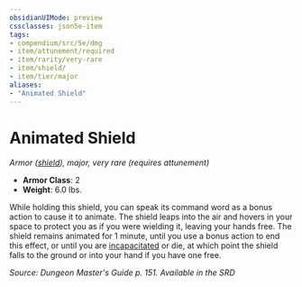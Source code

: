 ```yaml
---
obsidianUIMode: preview
cssclasses: json5e-item
tags:
- compendium/src/5e/dmg
- item/attunement/required
- item/rarity/very-rare
- item/shield/
- item/tier/major
aliases: 
- "Animated Shield"
---
```

# Animated Shield
*Armor ([shield](Mechanics/items/shield.md)), major, very rare (requires attunement)*  

- **Armor Class**: 2
- **Weight**: 6.0 lbs.

While holding this shield, you can speak its command word as a bonus action to cause it to animate. The shield leaps into the air and hovers in your space to protect you as if you were wielding it, leaving your hands free. The shield remains animated for 1 minute, until you use a bonus action to end this effect, or until you are [incapacitated](Mechanics/Rules/conditions.md#Incapacitated) or die, at which point the shield falls to the ground or into your hand if you have one free.

*Source: Dungeon Master's Guide p. 151. Available in the <span title='Systems Reference Document (5.1)'>SRD</span>*